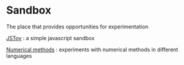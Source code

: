 # Sandbox

The place that provides opportunities for experimentation

[JSToy](https://paulziebert672.github.io/Sandbox/jstoy/)
: a simple javascript sandbox

[Numerical methods](ode/README.md)
: experiments with numerical methods in different languages

